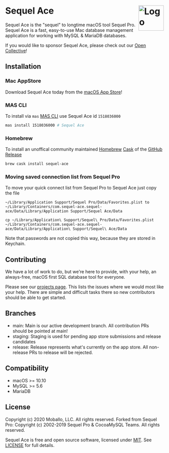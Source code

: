 Sequel Ace <img alt="Logo" src="https://sequel-ace.com/images/appIcon-1024.png" align="right" height="80">
=======

Sequel Ace is the "sequel" to longtime macOS tool Sequel Pro.
Sequel Ace is a fast, easy-to-use Mac database management application for working with MySQL & MariaDB databases.

If you would like to sponsor Sequel Ace, please check out our [Open Collective](https://opencollective.com/sequel-ace)!

## Installation

### Mac AppStore

Download Sequel Ace today from the [macOS App Store](https://apps.apple.com/us/app/sequel-ace/id1518036000?ls=1)!

### MAS CLI

To install via `mas` [MAS CLI](https://github.com/mas-cli/mas) use Sequel Ace id `1518036000`

```sh
mas install 1518036000 # Sequel Ace
```

### Homebrew

To install an unoffical community maintained [Homebrew](https://brew.sh) [Cask](https://github.com/Homebrew/homebrew-cask) of the [GitHub Release](https://github.com/sequel-ace/sequel-ace/releases)


```sh
brew cask install sequel-ace
```

### Moving saved connection list from Sequel Pro

To move your quick connect list from Sequel Pro to Sequel Ace just copy the file

`~/Library/Application Support/Sequel Pro/Data/Favorites.plist to ~/Library/Containers/com.sequel-ace.sequel-ace/Data/Library/Application Support/Sequel Ace/Data`

`cp ~/Library/Application\ Support/Sequel\ Pro/Data/Favorites.plist ~/Library/Containers/com.sequel-ace.sequel-ace/Data/Library/Application\ Support/Sequel\ Ace/Data`

Note that passwords are not copied this way, because they are stored in Keychain.

## Contributing

We have a lot of work to do, but we're here to provide, with your help, an always-free, macOS first SQL database tool for everyone.

Please see our [projects page](https://github.com/sequel-ace/sequel-ace/projects). This lists the issues where we would most like your help. There are simple and difficult tasks there so new contributors should be able to get started.

## Branches

- main: Main is our active development branch. All contribution PRs should be pointed at main!
- staging: Staging is used for pending app store submissions and release candidates
- release: Release represents what's currently on the app store. All non-release PRs to release will be rejected.

## Compatibility

- macOS >= 10.10
- MySQL >= 5.6
- MariaDB

## License

Copyright (c) 2020 Moballo, LLC.  All rights reserved.
Forked from Sequel Pro: Copyright (c) 2002-2019 Sequel Pro & CocoaMySQL Teams. All rights reserved.

Sequel Ace is free and open source software, licensed under [MIT](https://opensource.org/licenses/MIT). See [LICENSE](https://github.com/sequel-ace/sequel-ace/blob/master/LICENSE) for full details.
